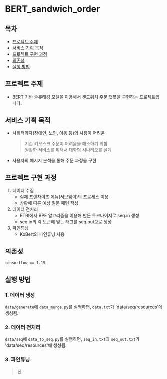 # BERT_sandwich_order  

## 목차
 - [프로젝트 주제](#프로젝트-주제)  
 - [서비스 기획 목적](#서비스-기획-목적)
 - [프로젝트 구현 과정](#프로젝트-구현-과정)
 - [의존성](#의존성)
 - [실행 방법](#실행-방법)

## 프로젝트 주제 

- BERT 기반 슬롯태깅 모델을 이용해서 샌드위치 주문 챗봇을 구현하는 프로젝트입니다.  

## 서비스 기획 목적

 - 사회적약자(장애인, 노인, 아동 등)의 사용이 어려움  
     > 기존 키오스크 주문이 어려움을 해소하기 위함  
     > 원활한 서비스를 위해서 대화형 시나리오를 설계  
 - 사용자의 메시지 분석을 통해 주문 과정을 구현  


## 프로젝트 구현 과정

 1. 데이터 수집  
    - 실제 프랜차이즈 메뉴(서브웨이)의 프로세스 이용
    - 상황에 따른 예상 질문 패턴 작성  
 2. 데이터 전처리
    - ETRI에서 BPE 알고리즘을 이용해 만든 토크나이저로 seq.in 생성
    - seq.in의 각 토큰에 맞는 태그를 seq.out으로 생성
 3. 파인튜닝
    - KoBert의 파인튜닝 사용

## 의존성
`tensorflow == 1.15` 


## 실행 방법
### 1. 데이터 생성
`data/generate`에 `data_merge.py`를 실행하면, `data.txt`가 'data/seq/resources'에 생성됨.

### 2. 데이터 전처리
`data/seq`에 `data_to_seq.py`를 실행하면, `seq_in.txt`과 `seq_out.txt`가 'data/seq/resources'에 생성됨.

### 3. 파인튜닝
> 진
